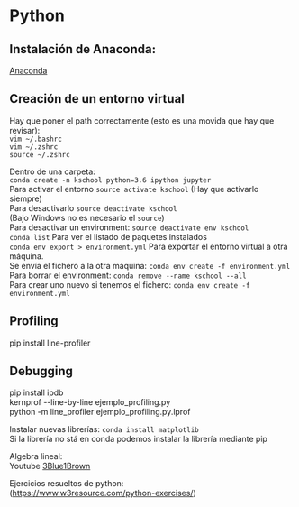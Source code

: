 # Python  
## Instalación de Anaconda:
[Anaconda](https://www.anaconda.com/downloads)  

## Creación de un entorno virtual
Hay que poner el path correctamente (esto es una movida que hay que revisar):  
`vim ~/.bashrc`  
`vim ~/.zshrc`  
`source ~/.zshrc`  

Dentro de una carpeta:  
`conda create -n kschool python=3.6 ipython jupyter`  
Para activar el entorno `source activate kschool` (Hay que activarlo siempre)  
Para desactivarlo `source deactivate kschool`  
(Bajo Windows no es necesario el `source`)  
Para desactivar un environment: `source deactivate env kschool`  
`conda list` Para ver el listado de paquetes instalados  
`conda env export > environment.yml` Para exportar el entorno virtual a otra máquina.  
Se envía el fichero a la otra máquina: `conda env create -f environment.yml`  
Para borrar el environment: `conda remove --name kschool --all`  
Para crear uno nuevo si tenemos el fichero: `conda env create -f environment.yml`  

## Profiling  
pip install line-profiler
## Debugging  
pip install ipdb  
kernprof --line-by-line ejemplo_profiling.py  
python -m line_profiler ejemplo_profiling.py.lprof  

Instalar nuevas librerías: `conda install matplotlib`  
Si la librería no stá en conda podemos instalar la librería mediante pip  

Algebra lineal:  
Youtube [3Blue1Brown](https://www.youtube.com/channel/UCYO_jab_esuFRV4b17AJtAw)  

Ejercicios resueltos de python:  
(https://www.w3resource.com/python-exercises/)
